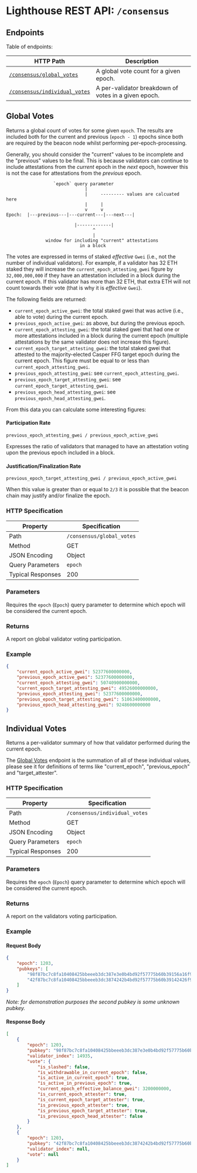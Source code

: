 # Lighthouse REST API: `/consensus`

## Endpoints

Table of endpoints:

HTTP Path | Description |
| --- | -- |
[`/consensus/global_votes`](#global-votes) | A global vote count for a given epoch.
[`/consensus/individual_votes`](#individual-votes) | A per-validator breakdown of votes in a given epoch.

## Global Votes

Returns a global count of votes for some given `epoch`. The results are included
both for the current and previous (`epoch - 1`) epochs since both are required
by the beacon node whilst performing per-epoch-processing.

Generally, you should consider the "current" values to be incomplete and the
"previous" values to be final. This is because validators can continue to
include attestations from the _current_ epoch in the _next_ epoch, however this
is not the case for attestations from the _previous_ epoch.

```
                  `epoch` query parameter
				              |
				              |     --------- values are calcuated here
                              |     |
							  v     v
Epoch:  |---previous---|---current---|---next---|

                          |-------------|
						         ^
                                 |
		       window for including "current" attestations
					        in a block
```

The votes are expressed in terms of staked _effective_ `Gwei` (i.e., not the number of
individual validators). For example, if a validator has 32 ETH staked they will
increase the `current_epoch_attesting_gwei` figure by `32,000,000,000` if they
have an attestation included in a block during the current epoch. If this
validator has more than 32 ETH, that extra ETH will not count towards their
vote (that is why it is _effective_ `Gwei`).

The following fields are returned:

- `current_epoch_active_gwei`: the total staked gwei that was active (i.e.,
	able to vote) during the current epoch.
- `previous_epoch_active_gwei`: as above, but during the previous epoch.
- `current_epoch_attesting_gwei`: the total staked gwei that had one or more
    attestations included in a block during the current epoch (multiple
	attestations by the same validator does not increase this figure).
- `current_epoch_target_attesting_gwei`: the total staked gwei that attested to
	the majority-elected Casper FFG target epoch during the current epoch. This
	figure must be equal to or less than `current_epoch_attesting_gwei`.
- `previous_epoch_attesting_gwei`: see `current_epoch_attesting_gwei`.
- `previous_epoch_target_attesting_gwei`: see `current_epoch_target_attesting_gwei`.
- `previous_epoch_head_attesting_gwei`: see `previous_epoch_head_attesting_gwei`.

From this data you can calculate some interesting figures:

#### Participation Rate

`previous_epoch_attesting_gwei / previous_epoch_active_gwei`

Expresses the ratio of validators that managed to have an attestation
voting upon the previous epoch included in a block.

#### Justification/Finalization Rate

`previous_epoch_target_attesting_gwei / previous_epoch_active_gwei`

When this value is greater than or equal to `2/3` it is possible that the
beacon chain may justify and/or finalize the epoch.

### HTTP Specification

| Property | Specification |
| --- |--- |
Path | `/consensus/global_votes`
Method | GET
JSON Encoding | Object
Query Parameters | `epoch`
Typical Responses | 200

### Parameters

Requires the `epoch` (`Epoch`) query parameter to determine which epoch will be
considered the current epoch.

### Returns

A report on global validator voting participation.

### Example

```json
{
    "current_epoch_active_gwei": 52377600000000,
    "previous_epoch_active_gwei": 52377600000000,
    "current_epoch_attesting_gwei": 50740900000000,
    "current_epoch_target_attesting_gwei": 49526000000000,
    "previous_epoch_attesting_gwei": 52377600000000,
    "previous_epoch_target_attesting_gwei": 51063400000000,
    "previous_epoch_head_attesting_gwei": 9248600000000
}
```

## Individual Votes

Returns a per-validator summary of how that validator performed during the
current epoch.

The [Global Votes](#global-votes) endpoint is the summation of all of these
individual values, please see it for definitions of terms like "current_epoch",
"previous_epoch" and "target_attester".

### HTTP Specification

| Property | Specification |
| --- |--- |
Path | `/consensus/individual_votes`
Method | GET
JSON Encoding | Object
Query Parameters | `epoch`
Typical Responses | 200

### Parameters

Requires the `epoch` (`Epoch`) query parameter to determine which epoch will be
considered the current epoch.

### Returns

A report on the validators voting participation.

### Example

#### Request Body

```json
{
    "epoch": 1203,
    "pubkeys": [
        "98f87bc7c8fa10408425bbeeeb3dc387e3e0b4bd92f57775b60b39156a16f9ec80b273a64269332d97bdb7d93ae05a16",
        "42f87bc7c8fa10408425bbeeeb3dc3874242b4bd92f57775b60b39142426f9ec80b273a64269332d97bdb7d93ae05a42"
    ]
}
```

_Note: for demonstration purposes the second pubkey is some unknown pubkey._

#### Response Body

```json
[
    {
        "epoch": 1203,
        "pubkey": "98f87bc7c8fa10408425bbeeeb3dc387e3e0b4bd92f57775b60b39156a16f9ec80b273a64269332d97bdb7d93ae05a16",
        "validator_index": 14935,
        "vote": {
            "is_slashed": false,
            "is_withdrawable_in_current_epoch": false,
            "is_active_in_current_epoch": true,
            "is_active_in_previous_epoch": true,
            "current_epoch_effective_balance_gwei": 3200000000,
            "is_current_epoch_attester": true,
            "is_current_epoch_target_attester": true,
            "is_previous_epoch_attester": true,
            "is_previous_epoch_target_attester": true,
            "is_previous_epoch_head_attester": false
        }
    },
    {
        "epoch": 1203,
        "pubkey": "42f87bc7c8fa10408425bbeeeb3dc3874242b4bd92f57775b60b39142426f9ec80b273a64269332d97bdb7d93ae05a42",
        "validator_index": null,
        "vote": null
    }
]
```
